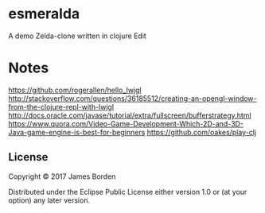 # esmeralda

A demo Zelda-clone written in clojure Edit

# Notes

https://github.com/rogerallen/hello_lwjgl
http://stackoverflow.com/questions/36185512/creating-an-opengl-window-from-the-clojure-repl-with-lwjgl
http://docs.oracle.com/javase/tutorial/extra/fullscreen/bufferstrategy.html
https://www.quora.com/Video-Game-Development-Which-2D-and-3D-Java-game-engine-is-best-for-beginners
https://github.com/oakes/play-clj

## License

Copyright © 2017 James Borden

Distributed under the Eclipse Public License either version 1.0 or (at
your option) any later version.
